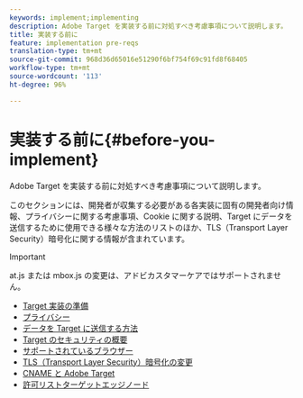```yaml
---
keywords: implement;implementing
description: Adobe Target を実装する前に対処すべき考慮事項について説明します。
title: 実装する前に
feature: implementation pre-reqs
translation-type: tm+mt
source-git-commit: 968d36d65016e51290f6bf754f69c91fd8f68405
workflow-type: tm+mt
source-wordcount: '113'
ht-degree: 96%

---
```



# 実装する前に{#before-you-implement}

Adobe Target を実装する前に対処すべき考慮事項について説明します。

このセクションには、開発者が収集する必要がある各実装に固有の開発者向け情報、プライバシーに関する考慮事項、Cookie に関する説明、Target にデータを送信するために使用できる様々な方法のリストのほか、TLS（Transport Layer Security）暗号化に関する情報が含まれています。

>[!IMPORTANT]
>
>at.js または mbox.js の変更は、アドビカスタマーケアではサポートされません。

- [Target 実装の準備](prepare-to-implement-target.md)
- [プライバシー](c-privacy/privacy.md)
- [データを Target に送信する方法](c-methods-to-get-data-into-target/methods-to-get-data-into-target.md)
- [Target のセキュリティの概要](target-security-overview.md)
- [サポートされているブラウザー](supported-browsers.md)
- [TLS（Transport Layer Security）暗号化の変更](tls-transport-layer-security-encryption.md)
- [CNAME と Adobe Target](implement-cname-support-in-target.md)
- [許可リストターゲットエッジノード](/help/c-implementing-target/c-considerations-before-you-implement-target/allowlist-edges.md)